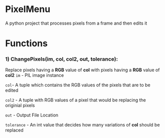 # PixelMenu
A python project that processes pixels from a frame and then edits it

# Functions

### 1) ChangePixels(im, col, col2, out, tolerance):


Replace pixels having a **RGB** value of **col** with pixels having a **RGB** value of **col2**
`im` - PIL image instance

`col`- A tuple which contains the RGB values of the pixels that are to be edited

`col2` - A tuple with RGB values of a pixel that would be replacing the originial pixels

`out` - Output File Location

`tolerance` - An int value that decides how many variations of **col** should be replaced
